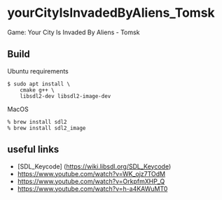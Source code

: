 # yourCityIsInvadedByAliens_Tomsk

Game: Your City Is Invaded By Aliens - Tomsk

## Build

Ubuntu requirements 

```
$ sudo apt install \
    cmake g++ \
    libsdl2-dev libsdl2-image-dev
```

MacOS 

```
% brew install sdl2
% brew install sdl2_image 
```

## useful links

* [SDL_Keycode] (https://wiki.libsdl.org/SDL_Keycode)
* https://www.youtube.com/watch?v=WK_ojz7TOdM
* https://www.youtube.com/watch?v=OrkpfmXHP_Q
* https://www.youtube.com/watch?v=h-a4KAWuMT0
